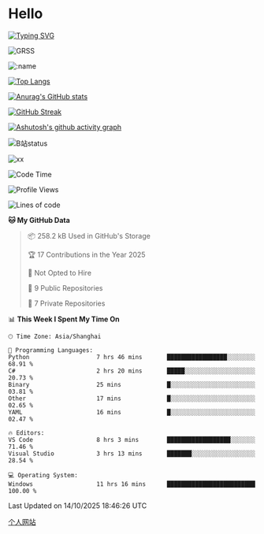 # Hello


[![Typing SVG](https://readme-typing-svg.demolab.com?font=Fira+Code&pause=1000&color=F78FDE&width=435&lines=Ciallo%ef%bd%9e(%e2%88%a0%e3%83%bb%cf%89%3c+)%e2%8c%92%e2%98%85)](https://git.io/typing-svg)

![GRSS](https://github-readme-steam-card.vercel.app/status/?steamid=76561198221796636&show_in_game_bg=true&show_recent_game_bg=true&animated_avatar=true)

![:name](https://count.getloli.com/get/@hk416?theme=rule34)

[![Top Langs](https://github-readme-stats.vercel.app/api/top-langs/?username=qq583044063qq&locale=cn&hide=javascript,html)](https://github.com/anuraghazra/github-readme-stats)

[![Anurag's GitHub stats](https://github-readme-stats.vercel.app/api?username=qq583044063qq&count_private=true&show_icons=true&locale=cn)](https://github.com/anuraghazra/github-readme-stats)

[![GitHub Streak](https://streak-stats.demolab.com/?user=qq583044063qq&locale=zh_Hans)](https://git.io/streak-stats)

[![Ashutosh's github activity graph](https://github-readme-activity-graph.vercel.app/graph?username=qq583044063qq)](https://github.com/ashutosh00710/github-readme-activity-graph)

![B站status](https://stats.justsong.cn/api/bilibili/?id=3931848&lang=zh-CN)

![xx](xx.gif)

<!--START_SECTION:waka-->
![Code Time](http://img.shields.io/badge/Code%20Time-2%2C022%20hrs%2054%20mins-blue)

![Profile Views](http://img.shields.io/badge/Profile%20Views-0-blue)

![Lines of code](https://img.shields.io/badge/From%20Hello%20World%20I%27ve%20Written-995.0%20thousand%20lines%20of%20code-blue)

**🐱 My GitHub Data** 

> 📦 258.2 kB Used in GitHub's Storage 
 > 
> 🏆 17 Contributions in the Year 2025
 > 
> 🚫 Not Opted to Hire
 > 
> 📜 9 Public Repositories 
 > 
> 🔑 7 Private Repositories 
 > 
📊 **This Week I Spent My Time On** 

```text
🕑︎ Time Zone: Asia/Shanghai

💬 Programming Languages: 
Python                   7 hrs 46 mins       █████████████████░░░░░░░░   68.91 % 
C#                       2 hrs 20 mins       █████░░░░░░░░░░░░░░░░░░░░   20.73 % 
Binary                   25 mins             █░░░░░░░░░░░░░░░░░░░░░░░░   03.81 % 
Other                    17 mins             █░░░░░░░░░░░░░░░░░░░░░░░░   02.65 % 
YAML                     16 mins             █░░░░░░░░░░░░░░░░░░░░░░░░   02.47 % 

🔥 Editors: 
VS Code                  8 hrs 3 mins        ██████████████████░░░░░░░   71.46 % 
Visual Studio            3 hrs 13 mins       ███████░░░░░░░░░░░░░░░░░░   28.54 % 

💻 Operating System: 
Windows                  11 hrs 16 mins      █████████████████████████   100.00 % 
```


 Last Updated on 14/10/2025 18:46:26 UTC
<!--END_SECTION:waka-->

[个人网站](https://blog.ayatsukinora.org.cn)
